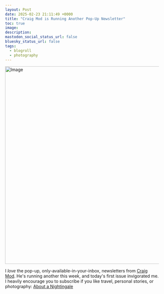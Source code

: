 ```yaml
---
layout: Post
date: 2025-02-23 21:11:49 +0000
title: "Craig Mod is Running Another Pop-Up Newsletter"
toc: true
image: 
description: 
mastodon_social_status_url: false
bluesky_status_url: false
tags:
  - blogroll
  - photography
---
```



<img width="645" alt="Image" src="https://github.com/user-attachments/assets/87eee9f5-fdbb-46bc-9a7b-38d548e963e5" />

I _love_ the pop-up, only-available-in-your-inbox, newsletters from [Craig Mod](https://craigmod.com/). He's running another this week, and today's first issue invigorated me. I heavily encourage you to subscribe if you like travel, personal stories, or photography: [About a Nightingale](https://craigmod.com/ridgeline/202/)
